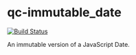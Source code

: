 # qc-immutable_date

[![Build Status][travis-svg]][travis-url]

An immutable version of a JavaScript Date.


[travis-svg]: https://travis-ci.org/hypersoftllc/qc-immutable_date.svg?branch=master
[travis-url]: https://travis-ci.org/hypersoftllc/qc-immutable_date
